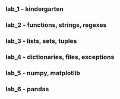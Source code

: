 ### lab_1 - kindergarten

### lab_2 - functions, strings, regexes

### lab_3 - lists, sets, tuples

### lab_4 - dictionaries, files, exceptions

### lab_5 - numpy, matplotlib

### lab_6 - pandas
